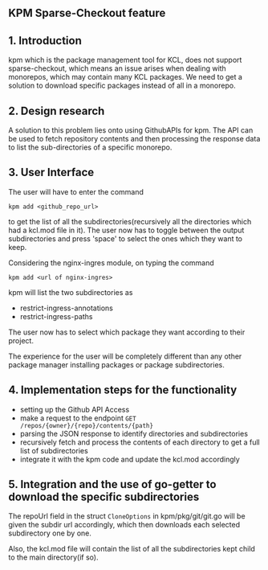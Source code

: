## KPM Sparse-Checkout feature

## 1. Introduction
kpm which is the package management tool for KCL, does not support sparse-checkout, which means an issue arises when dealing with monorepos, which may contain many KCL packages. We need to get a solution to download specific packages instead of all in a monorepo.

## 2. Design research 
A solution to this problem lies onto using GithubAPIs for kpm. The API can be used to fetch repository contents and then processing the response data to list the sub-directories of a specific monorepo. 

## 3. User Interface 
The user will have to enter the command 
```
kpm add <github_repo_url>
```
to get the list of all the subdirectories(recursively all the directories which had a kcl.mod file in it). The user now has to toggle between the output subdirectories and press 'space' to select the ones which they want to keep. 

Considering the nginx-ingres module, on typing the command 

```
kpm add <url of nginx-ingres>
``` 
kpm will list the two subdirectories as 
- restrict-ingress-annotations
- restrict-ingress-paths

The user now has to select which package they want according to their project.

The experience for the user will be completely different than any other package manager installing packages or package subdirectories.

## 4. Implementation steps for the functionality
- setting up the Github API Access
- make a request to the endpoint `GET /repos/{owner}/{repo}/contents/{path}`
- parsing the JSON response to identify directories and subdirectories
- recursively fetch and process the contents of each directory to get a full list of subdirectories
- integrate it with the kpm code and update the kcl.mod accordingly

## 5. Integration and the use of go-getter to download the specific subdirectories

The repoUrl field in the struct `CloneOptions` in kpm/pkg/git/git.go will be given the subdir url accordingly, which then downloads each selected subdirectory one by one.

Also, the kcl.mod file will contain the list of all the subdirectories kept child to the main directory(if so).
